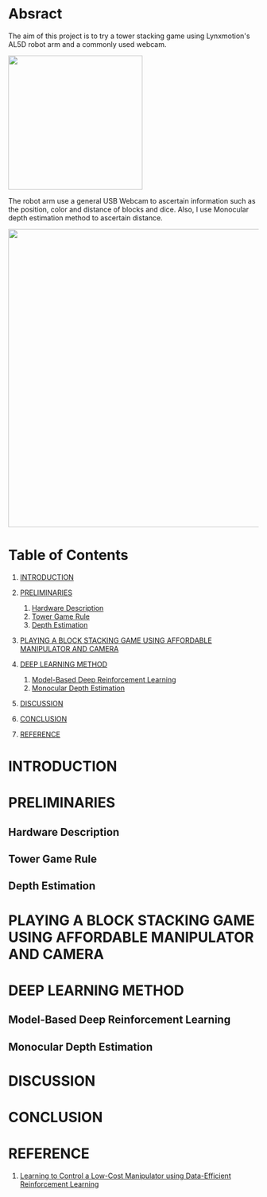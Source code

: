 # Absract
The aim of this project is to try a tower stacking game using Lynxmotion's AL5D robot arm and a commonly used webcam.

<img src="/assets/al5d/manipulator_example_1.gif" width="270">

The robot arm use a general USB Webcam to ascertain information such as the position, color and distance of blocks and dice. Also, I use Monocular depth estimation method to ascertain distance.

<img src="/assets/al5d/monodepth_example_1.gif" width="600">

# Table of Contents
1. [INTRODUCTION](#introduction)
2. [PRELIMINARIES](#preliminaries)
    1. [Hardware Description](#hardware_description)
    2. [Tower Game Rule](#tower_game_rule)
    3. [Depth Estimation](#depth_estimation)

3. [PLAYING A BLOCK STACKING GAME USING AFFORDABLE MANIPULATOR AND CAMERA](#play_game_affordable_hardware)
4. [DEEP LEARNING METHOD](#deep_learning_method)
    1. [Model-Based Deep Reinforcement Learning](#model_based_rl)
    2. [Monocular Depth Estimation](#mono_depth_estimation)
5. [DISCUSSION](#discussion)
6. [CONCLUSION](#conclusion)
7. [REFERENCE](#reference)

<a name="introduction"></a>
# INTRODUCTION

<a name="Hardware Description"></a>
# PRELIMINARIES

<a name="hardware_description"></a>
## Hardware Description

<a name="tower_game_rule"></a>
## Tower Game Rule

<a name="depth_estimation"></a>
## Depth Estimation

<a name="play_game_affordable_hardware"></a>
# PLAYING A BLOCK STACKING GAME USING AFFORDABLE MANIPULATOR AND CAMERA

<a name="deep_learning_method"></a>
# DEEP LEARNING METHOD

<a name="model_based_rl"></a>
## Model-Based Deep Reinforcement Learning

<a name="mono_depth_estimation"></a>
## Monocular Depth Estimation

<a name="discussion"></a>
# DISCUSSION

<a name="conclusion"></a>
# CONCLUSION

<a name="reference"></a>
# REFERENCE
1. [Learning to Control a Low-Cost Manipulator using Data-Efficient Reinforcement Learning](https://rse-lab.cs.washington.edu/papers/robot-rl-rss-11.pdf)

